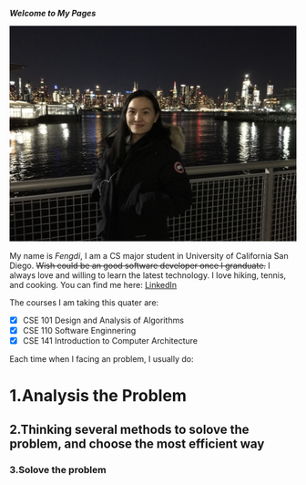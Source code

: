 ***Welcome to My Pages***


![Image of myself](https://raw.githubusercontent.com/fengdi-liu/fengdi.github.io/gh-pages/12F82516-B402-479A-9D7C-5DA0C51475F0-9024-000005FB03F4BB0D_tmp.JPG) 

My name is *Fengdi*, I am a CS major student in University of California San Diego. ~~Wish could be an good software developer once I granduate.~~ I always love and willing to learn the latest technology. I love hiking, tennis, and cooking. You can find me here: [LinkedIn](https://www.linkedin.com/in/fengdi-liu-ba380093/)

The courses I am taking this quater are: 
- [x] CSE 101 Design and Analysis of Algorithms
- [x] CSE 110 Software Enginnering 
- [x] CSE 141 Introduction to Computer Architecture

Each time when I facing an problem, I usually do: 
# 1.Analysis the Problem  
## 2.Thinking several methods to solove the problem, and choose the most efficient way
### 3.Solove the problem


